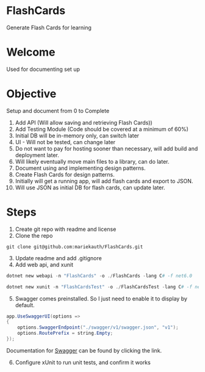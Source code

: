 # FlashCards
Generate Flash Cards for learning

# Welcome
Used for documenting set up

# Objective
Setup and document from 0 to Complete

1. Add API (Will allow saving and retrieving Flash Cards))
2. Add Testing Module (Code should be covered at a minimum of 60%)
3. Initial DB will be in-memory only, can switch later
4. UI - Will not be tested, can change later
5. Do not want to pay for hosting sooner than necessary, will add build and deployment later.
6. Will likely eventually move main files to a library, can do later.
7. Document using and implementing design patterns.
8. Create Flash Cards for design patterns.
9. Initially will get a running app, will add flash cards and export to JSON.
10. Will use JSON as initial DB for flash cards, can update later.

# Steps
1. Create git repo with readme and license
2. Clone the repo
```
git clone git@github.com:mariekauth/FlashCards.git
```
3. Update readme and add .gitignore
4. Add web api, and xunit
```powershell
dotnet new webapi -n "FlashCards" -o ./FlashCards -lang C# -f net6.0

dotnet new xunit -n "FlashCardsTest" -o ./FlashCardsTest -lang C# -f net6.0
```
5. Swagger comes preinstalled. So I just need to enable it to display by default.
```Powershell
app.UseSwaggerUI(options =>
{
    options.SwaggerEndpoint("./swagger/v1/swagger.json", "v1");
    options.RoutePrefix = string.Empty;
});
```

   Documentation for [Swagger](https://learn.microsoft.com/en-us/aspnet/core/tutorials/getting-started-with-swashbuckle?view=aspnetcore-7.0&tabs=visual-studio) can be found by clicking the link.

6. Configure xUnit to run unit tests, and confirm it works

